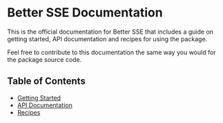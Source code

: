 # Better SSE Documentation

This is the official documentation for Better SSE that includes a guide on getting started, API documentation and recipes for using the package.

Feel free to contribute to this documentation the same way you would for the package source code.

## Table of Contents

* [Getting Started](./getting-started.md)
* [API Documentation](./api.md)
* [Recipes](./recipes.md)
